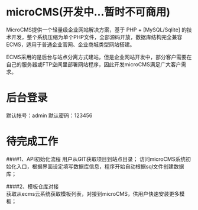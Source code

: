 # microCMS(开发中...暂时不可商用)
MicroCMS提供一个轻量级企业网站解决方案，基于 PHP + [MySQL/Sqlite] 的技术开发，整个系统压缩为单个PHP文件，全部源码开放，数据库结构完全兼容ECMS，适用于普通企业官网、企业商城类型网站搭建。

ECMS采用的是后台与站点分离方式建站，但是企业网站开发中，部分客户需要在自己的服务器或FTP空间里部署网站程序，因此开发microCMS满足广大客户需求。

# 后台登录
默认帐号：admin  默认密码：123456

# 待完成工作
####1、API初始化流程
用户从GIT获取项目到站点目录；
访问microCMS系统初始化入口，根据界面设定填写数据库信息，程序开始自动根据sql文件创建数据库；

####2、模板仓库对接  
获取从ecms云系统获取模板列表，对接到microCMS，供用户快速安装更多模板；